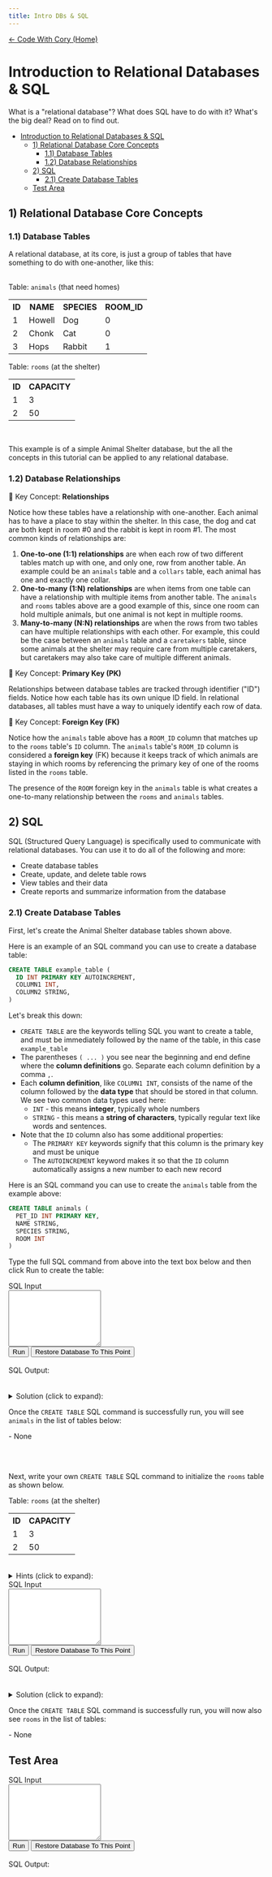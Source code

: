 ```yaml
---
title: Intro DBs & SQL
---
```

<link rel="stylesheet" href="../../src/main.css" />
<link rel="stylesheet" href="./style.css" />
<script src="../../src/assets/alasql.min.js" defer></script>
<script src="./script.js" defer></script>

[← Code With Cory (Home)](../../index.md)

# Introduction to Relational Databases & SQL

What is a "relational database"? What does SQL have to do with it? What's the big deal? Read on to find out.

- [Introduction to Relational Databases \& SQL](#introduction-to-relational-databases--sql)
  - [1) Relational Database Core Concepts](#1-relational-database-core-concepts)
    - [1.1) Database Tables](#11-database-tables)
    - [1.2) Database Relationships](#12-database-relationships)
  - [2) SQL](#2-sql)
    - [2.1) Create Database Tables](#21-create-database-tables)
  - [Test Area](#test-area)


## 1) Relational Database Core Concepts

### 1.1) Database Tables

A relational database, at its core, is just a group of tables that have something to do with one-another, like this:

<br/>
<div class="small-table">
  <label>Table: <code>animals</code> (that need homes)</label>
  <table>
    <tr>
      <th>ID</th>
      <th>NAME</th>
      <th>SPECIES</th>
      <th>ROOM_ID</th>
    </tr>
    <tr>
      <td>1</td>
      <td>Howell</td>
      <td>Dog</td>
      <td>0</td>
    </tr>
    <tr>
      <td>2</td>
      <td>Chonk</td>
      <td>Cat</td>
      <td>0</td>
    </tr>
    <tr>
      <td>3</td>
      <td>Hops</td>
      <td>Rabbit</td>
      <td>1</td>
    </tr>
  </table>
</div>

<div class="small-table">
  <label>Table: <code>rooms</code> (at the shelter)</label>
  <table>
    <tr>
      <th>ID</th>
      <th>CAPACITY</th>
    </tr>
    <tr>
      <td>1</td>
      <td>3</td>
    </tr>
    <tr>
      <td>2</td>
      <td>50</td>
    </tr>
  </table>
</div>
<br/>

This example is of a simple Animal Shelter database, but the all the concepts in this tutorial can be applied to any relational database.


### 1.2) Database Relationships

🔑 Key Concept: **Relationships**

Notice how these tables have a relationship with one-another. Each animal has to have a place to stay within the shelter. In this case, the dog and cat are both kept in room #0 and the rabbit is kept in room #1. The most common kinds of relationships are:

1. **One-to-one (1:1) relationships** are when each row of two different tables match up with one, and only one, row from another table. An example could be an `animals` table and a `collars` table, each animal has one and exactly one collar.
2. **One-to-many (1:N) relationships** are when items from one table can have a relationship with multiple items from another table. The `animals` and `rooms` tables above are a good example of this, since one room can hold multiple animals, but one animal is not kept in multiple rooms.
3. **Many-to-many (N:N) relationships** are when the rows from two tables can have multiple relationships with each other. For example, this could be the case between an `animals` table and a `caretakers` table, since some animals at the shelter may require care from multiple caretakers, but caretakers may also take care of multiple different animals.

🔑 Key Concept: **Primary Key (PK)**

Relationships between database tables are tracked through identifier ("ID") fields. Notice how each table has its own unique ID field. In relational databases, all tables must have a way to uniquely identify each row of data.

🔑 Key Concept: **Foreign Key (FK)**

Notice how the `animals` table above has a `ROOM_ID` column that matches up to the `rooms` table's `ID` column. The `animals` table's `ROOM_ID` column is considered a **foreign key** (FK) because it keeps track of which animals are staying in which rooms by referencing the primary key of one of the rooms listed in the `rooms` table.

The presence of the `ROOM` foreign key in the `animals` table is what creates a one-to-many relationship between the `rooms` and `animals` tables.


## 2) SQL

SQL (Structured Query Language) is specifically used to communicate with relational databases. You can use it to do all of the following and more:

* Create database tables
* Create, update, and delete table rows
* View tables and their data
* Create reports and summarize information from the database

### 2.1) Create Database Tables

First, let's create the Animal Shelter database tables shown above.

Here is an example of an SQL command you can use to create a database table:

```sql
CREATE TABLE example_table (
  ID INT PRIMARY KEY AUTOINCREMENT,
  COLUMN1 INT,
  COLUMN2 STRING,
)
```

Let's break this down:
* `CREATE TABLE` are the keywords telling SQL you want to create a table, and must be immediately followed by the name of the table, in this case `example_table`
* The parentheses `( ... )` you see near the beginning and end define where the **column definitions** go. Separate each column definition by a comma `,`.
* Each **column definition**, like `COLUMN1 INT`, consists of the name of the column followed by the **data type** that should be stored in that column. We see two common data types used here:
  * `INT` - this means **integer**, typically whole numbers
  * `STRING` - this means a **string of characters**, typically regular text like words and sentences.
* Note that the `ID` column also has some additional properties:
  * The `PRIMARY KEY` keywords signify that this column is the primary key and must be unique
  * The `AUTOINCREMENT` keyword makes it so that the `ID` column automatically assigns a new number to each new record

Here is an SQL command you can use to create the `animals` table from the example above:

```sql
CREATE TABLE animals (
  PET_ID INT PRIMARY KEY,
  NAME STRING,
  SPECIES STRING,
  ROOM INT
)
```

Type the full SQL command from above into the text box below and then click Run to create the table:

<div class="sql-component">
  <div>SQL Input</div>
  <textarea rows="7"></textarea>
  <br/>
  <button class="run">Run</button>
  <button class="reset" data-reset-id="1" title="">Restore Database To This Point</button>
  <br/><br/>
  <div>SQL Output:</div>
  <div data-sql-result></div>
  <br/><br/>
</div>

<details>
  <summary>Solution (click to expand):</summary>
  <p>Enter this into the text area, then click run:</p>
<pre>
CREATE TABLE animals (
  ID INT PRIMARY KEY,
  NAME STRING,
  SPECIES STRING,
  ROOM INT
)
</pre>
</details>

Once the `CREATE TABLE` SQL command is successfully run, you will see `animals` in the list of tables below:

<div class="list-of-db-tables">- None</div>

<br/><br/>

Next, write your own `CREATE TABLE` SQL command to initialize the `rooms` table as shown below.

<div class="small-table">
  <label>Table: <code>rooms</code> (at the shelter)</label>
  <table>
    <tr>
      <th>ID</th>
      <th>CAPACITY</th>
    </tr>
    <tr>
      <td>1</td>
      <td>3</td>
    </tr>
    <tr>
      <td>2</td>
      <td>50</td>
    </tr>
  </table>
</div>
<br/>

<details>
  <summary>Hints (click to expand):</summary>
  <ul>
    <li>You do not need to create the row data yet, just the table.</li>
    <li>Note that you will need to pick a data type for the `CAPACITY` column. Choose the most appropriate between `INT` (number) and `STRING` (text).</li>
    <li>Don't forget to add `PRIMARY KEY` and `AUTOINCREMENT` to the `ID` column.</li>
  </ul>
</details>

<div class="sql-component">
  <div>SQL Input</div>
  <textarea rows="7"></textarea>
  <br/>
  <button class="run">Run</button>
  <button class="reset" data-reset-id="2" title="">Restore Database To This Point</button>
  <br/><br/>
  <div>SQL Output:</div>
  <div data-sql-result></div>
  <br/><br/>
</div>

<details>
  <summary>Solution (click to expand):</summary>
  <p>Enter this into the text area, then click run:</p>
<pre>
CREATE TABLE rooms (
  ID INT PRIMARY KEY AUTOINCREMENT,
  CAPACITY INT
)
</pre>
</details>

Once the `CREATE TABLE` SQL command is successfully run, you will now also see `rooms` in the list of tables:

<div class="list-of-db-tables">- None</div>


## Test Area
<div class="sql-component">
  <div>SQL Input</div>
  <textarea rows="7"></textarea>
  <br/>
  <button class="run">Run</button>
  <button class="reset" data-reset-id="99" title="">Restore Database To This Point</button>
  <br/><br/>
  <div>SQL Output:</div>
  <div data-sql-result></div>
  <br/><br/>
</div>

